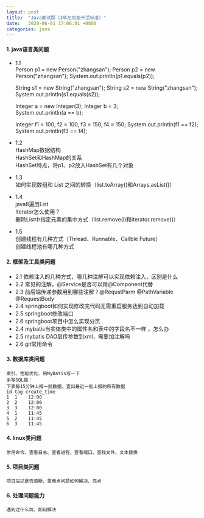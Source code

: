 ```yaml
---
layout: post
title:  "Java面试题（3年左右能干活标准）"
date:   2020-06-01 17:06:01 +0800
categories: java
---
```


#### 1. java语言类问题  
- 1.1  
    Person p1 = new Person("zhangsan");
    Person p2 = new Person("zhangsan");
    System.out.println(p1.equals(p2));

    String s1 = new String("zhangsan");
    String s2 = new String("zhangsan");
    System.out.println(s1.equals(s2)); 
    
    Integer a = new Integer(3);
    Integer b = 3;              
    System.out.println(a == b); 
    
    Integer f1 = 100, f2 = 100, f3 = 150, f4 = 150;
    System.out.println(f1 == f2);
    System.out.println(f3 == f4);
	
- 1.2   
	HashMap数据结构  
	HashSet和HashMap的关系  
	HashSet特点，将p1、p2放入HashSet有几个对象  
- 1.3  
	如何实现数组和 List 之间的转换（list.toArray()和Arrays.asList()）  
- 1.4  
	java8遍历List  
	Iterator怎么使用？  
	删除List中指定元素的集中方式（list.remove(i)和iterator.remove()）  
- 1.5  
	创建线程有几种方式（Thread、Runnable、Callble Future）  
	创建线程池有哪几种方式  
	
#### 2. 框架及工具类问题  
- 2.1 依赖注入的几种方式，哪几种注解可以实现依赖注入，区别是什么  
- 2.2 常见的注解，@Service是否可以用@Component代替  
- 2.3 前后端传递参数用到哪些注解？@RequstParm @PathVariable @RequestBody  
- 2.4 springboot如何实现修改完代码无需重启服务达到自动加载  
- 2.5 springboot修改端口  
- 2.6 springboot项目中怎么实现分页  
- 2.4 mybatis当实体类中的属性名和表中的字段名不一样 ，怎么办  
- 2.5 mybatis DAO层传参数到xml，需要加注解吗  
- 2.6 git常用命令  
	
#### 3. 数据库类问题  
	索引、性能优化、用MyBatis写一下  
	手写SQL题：  
	下表每15分钟上报一批数据，查出最近一批上报的所有数据  
	id tag create_time  
	1  1 	12:00  
	2  2	12:00  
	3  3    12:00  
	4  1    11:45  
	5  2    11:45  
	6  3    11:45  
	
#### 4. linux类问题  
	常用命令、查看日志、查看进程、查看端口、查找文件、文本替换  
	
#### 5. 项目类问题  
	项目描述是否清晰、重难点问题如何解决、亮点  
	
#### 6. 处理问题能力  
	遇到过什么坑、如何解决  